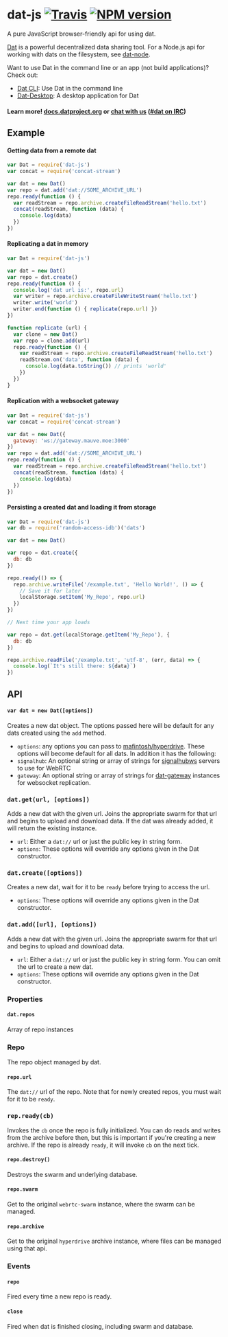 # dat-js [![Travis](https://api.travis-ci.org/datproject/dat-js.svg)](https://travis-ci.org/datproject/dat-js)  [![NPM version](https://img.shields.io/npm/v/dat-js.svg?style=flat-square)](https://npmjs.org/package/dat)

A pure JavaScript browser-friendly api for using dat.

[Dat](http://datproject.org) is a powerful decentralized data sharing tool. For a Node.js api for working with dats on the filesystem, see [dat-node](http://github.com/datproject/dat-node).

Want to use Dat in the command line or an app (not build applications)? Check out:

* [Dat CLI](https://github.com/datproject/dat): Use Dat in the command line
* [Dat-Desktop](https://github.com/datproject/dat-desktop): A desktop application for Dat

#### Learn more! [docs.datproject.org](http://docs.datproject.org/) or [chat with us](https://gitter.im/datproject/discussions) ([#dat on IRC](http://webchat.freenode.net/?channels=dat))

## Example

#### Getting data from a remote dat

```js
var Dat = require('dat-js')
var concat = require('concat-stream')

var dat = new Dat()
var repo = dat.add('dat://SOME_ARCHIVE_URL')
repo.ready(function () {
  var readStream = repo.archive.createFileReadStream('hello.txt')
  concat(readStream, function (data) {
    console.log(data)
  })
})
```

#### Replicating a dat in memory

```js
var Dat = require('dat-js')

var dat = new Dat()
var repo = dat.create()
repo.ready(function () {
  console.log('dat url is:', repo.url)
  var writer = repo.archive.createFileWriteStream('hello.txt')
  writer.write('world')
  writer.end(function () { replicate(repo.url) })
})

function replicate (url) {
  var clone = new Dat()
  var repo = clone.add(url)
  repo.ready(function () {
    var readStream = repo.archive.createFileReadStream('hello.txt')
    readStream.on('data', function (data) {
      console.log(data.toString()) // prints 'world'
    })
  })
}
```

#### Replication with a websocket gateway

```js
var Dat = require('dat-js')
var concat = require('concat-stream')

var dat = new Dat({
  gateway: 'ws://gateway.mauve.moe:3000'
})
var repo = dat.add('dat://SOME_ARCHIVE_URL')
repo.ready(function () {
  var readStream = repo.archive.createFileReadStream('hello.txt')
  concat(readStream, function (data) {
    console.log(data)
  })
})
```

#### Persisting a created dat and loading it from storage

```js
var Dat = require('dat-js')
var db = require('random-access-idb')('dats')

var dat = new Dat()

var repo = dat.create({
  db: db
})

repo.ready(() => {
  repo.archive.writeFile('/example.txt', 'Hello World!', () => {
    // Save it for later
    localStorage.setItem('My_Repo', repo.url)
  })
})

// Next time your app loads

var repo = dat.get(localStorage.getItem('My_Repo'), {
  db: db
})

repo.archive.readFile('/example.txt', 'utf-8', (err, data) => {
  console.log(`It's still there: ${data}`)
})
```

## API

#### `var dat = new Dat([options])`

Creates a new dat object. The options passed here will be default for any dats created using the `add` method.

 * `options`: any options you can pass to [mafintosh/hyperdrive](https://github.com/mafintosh/hyperdrive). These options will become default for all dats. In addition it has the following:
  * `signalhub`: An optional string or array of strings for [signalhubws](https://github.com/soyuka/signalhubws) servers to use for WebRTC
  * `gateway`: An optional string or array of strings for [dat-gateway](https://github.com/garbados/dat-gateway/) instances for websocket replication.

### `dat.get(url, [options])`

Adds a new dat with the given url. Joins the appropriate swarm for that url and begins to upload and download data. If the dat was already added, it will return the existing instance.

 * `url`: Either a `dat://` url or just the public key in string form.
 * `options`: These options will override any options given in the Dat constructor.

### `dat.create([options])`

Creates a new dat, wait for it to be `ready` before trying to access the url.

* `options`: These options will override any options given in the Dat constructor.

### `dat.add([url], [options])`

Adds a new dat with the given url. Joins the appropriate swarm for that url and begins to upload and download data.

 * `url`: Either a `dat://` url or just the public key in string form. You can omit the url to create a new dat.
 * `options`: These options will override any options given in the Dat constructor.

### Properties

#### `dat.repos`

Array of repo instances

### Repo

The repo object managed by dat.

#### `repo.url`

The `dat://` url of the repo. Note that for newly created repos, you must wait for it to be `ready`.

### `rep.ready(cb)`

Invokes the `cb` once the repo is fully initialized. You can do reads and writes from the archive before then, but this is important if you're creating a new archive. If the repo is already `ready`, it will invoke `cb` on the next tick.

#### `repo.destroy()`

Destroys the swarm and underlying database.

#### `repo.swarm`

Get to the original `webrtc-swarm` instance, where the swarm can be managed.

#### `repo.archive`

Get to the original `hyperdrive` archive instance, where files can be managed using that api.

### Events

#### `repo`

Fired every time a new repo is ready.

#### `close`

Fired when dat is finished closing, including swarm and database.
